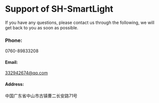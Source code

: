 # Support of SH-SmartLight
If you have any questions, please contact us through the following, we will get back to you as soon as possible.

### Phone:
0760-89833208

#### Email:
332942674@qq.com

#### Address:
中国广东省中山市古镇曹二长安路71号